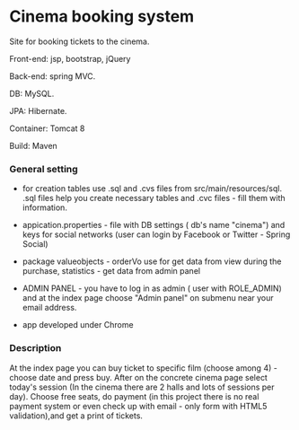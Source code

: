 # Cinema booking system

Site for booking tickets to the cinema.

Front-end: jsp, bootstrap, jQuery

Back-end: spring MVC.

DB: MySQL.

JPA: Hibernate.

Container: Tomcat 8

Build: Maven

### General setting

* for creation tables use .sql and .cvs files from   src/main/resources/sql.
  .sql files help you create necessary tables and .cvc files - fill them with information.

* appication.properties - file with DB settings ( db's name "cinema") and keys for social networks
  (user can login by Facebook or Twitter - Spring Social)
 
* package valueobjects - orderVo use for get data from view during the purchase, statistics - get data from admin panel
* ADMIN PANEL - you have to log in as admin ( user with ROLE_ADMIN) and at the index page choose "Admin panel" on submenu near your email address.
* app developed under Chrome 

### Description 
 
At the index page you can buy ticket to specific film (choose among 4) - choose date  and press buy. 
After on the concrete cinema page select today's session (In the cinema there are 2 halls and lots of sessions per day).
Choose free seats, do payment (in this project there is no real payment system or even check up with email - only form with HTML5 validation),and  get a print of tickets.




